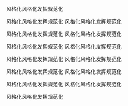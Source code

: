 风格化风格化发挥规范化

风格化风格化发挥规范化
风格化风格化发挥规范化

风格化风格化发挥规范化
风格化风格化发挥规范化

风格化风格化发挥规范化
风格化风格化发挥规范化

风格化风格化发挥规范化
风格化风格化发挥规范化

风格化风格化发挥规范化
风格化风格化发挥规范化

风格化风格化发挥规范化
风格化风格化发挥规范化

风格化风格化发挥规范化
